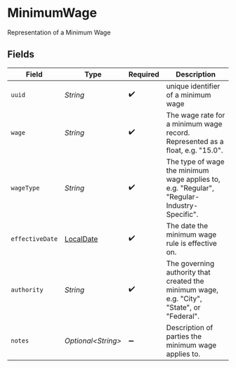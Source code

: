 # MinimumWage

Representation of a Minimum Wage


## Fields

| Field                                                                                      | Type                                                                                       | Required                                                                                   | Description                                                                                |
| ------------------------------------------------------------------------------------------ | ------------------------------------------------------------------------------------------ | ------------------------------------------------------------------------------------------ | ------------------------------------------------------------------------------------------ |
| `uuid`                                                                                     | *String*                                                                                   | :heavy_check_mark:                                                                         | unique identifier of a minimum wage                                                        |
| `wage`                                                                                     | *String*                                                                                   | :heavy_check_mark:                                                                         | The wage rate for a minimum wage record. Represented as a float, e.g. "15.0".              |
| `wageType`                                                                                 | *String*                                                                                   | :heavy_check_mark:                                                                         | The type of wage the minimum wage applies to, e.g. "Regular", "Regular-Industry-Specific". |
| `effectiveDate`                                                                            | [LocalDate](https://docs.oracle.com/javase/8/docs/api/java/time/LocalDate.html)            | :heavy_check_mark:                                                                         | The date the minimum wage rule is effective on.                                            |
| `authority`                                                                                | *String*                                                                                   | :heavy_check_mark:                                                                         | The governing authority that created the minimum wage, e.g. "City", "State", or "Federal". |
| `notes`                                                                                    | *Optional\<String>*                                                                        | :heavy_minus_sign:                                                                         | Description of parties the minimum wage applies to.                                        |